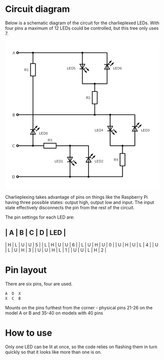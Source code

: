 # Circuit diagram

Below is a schematic diagram of the circuit for the charlieplexed LEDs. With four pins a maximum of 12 LEDs could be controlled, but this tree only uses 7.

![Schematic diagram of tree circuit](../images/small_led_tree_circuit.png)

Charlieplexing takes advantage of pins on things like the Raspberry Pi having three possible states: output high, output low and input. The input state effectively disconnects the pin from the rest of the circuit.

The pin settings for each LED are:

| A | B | C | D | LED |
-----------------------
| H | L | U | U | 5   |
| L | H | U | U | 6   |
| L | U | H | U | 0   |
| U | H | U | L | 4   |
| U | L | U | H | 3   |
| U | U | H | L | 1   |
| U | U | L | H | 2   |

# Pin layout

There are six pins, four are used. 

    A  D  X
    X  C  B
    
Mounts on the pins furthest from the corner - physical pins 21-26 on the model A or B and 35-40 on models with 40 pins

# How to use

Only one LED can be lit at once, so the code relies on flashing them in turn quickly so that it looks like more than one is on.
